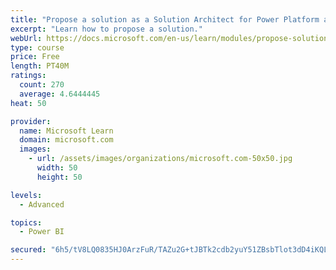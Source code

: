 ```yaml
---
title: "Propose a solution as a Solution Architect for Power Platform and Dynamics 365"
excerpt: "Learn how to propose a solution."
webUrl: https://docs.microsoft.com/en-us/learn/modules/propose-solution/
type: course
price: Free
length: PT40M
ratings:
  count: 270
  average: 4.6444445
heat: 50

provider:
  name: Microsoft Learn
  domain: microsoft.com
  images:
    - url: /assets/images/organizations/microsoft.com-50x50.jpg
      width: 50
      height: 50

levels:
  - Advanced

topics:
  - Power BI

secured: "6h5/tV8LQ0835HJ0ArzFuR/TAZu2G+tJBTk2cdb2yuY51ZBsbTlot3dD4iKQL1pScq02XnXAQmGlrMOnClUDwBgRLyGyp2dYU00h1bd/T5FGuta2O9svldWa3T6EDfwLWIBrnLf8lw1xs59cyLBMcCafG6yPLuc0VAlg9NDOkEIlvvLphBjBwsEcC4MLEk0NN6PQEuRtW8OzAbiYk9S/SMQxCAx2I2M/qpLXQ2dq7hIx566p6zHk/ZA5yD5lmThZyVILQozeZ5/ZrzNupTFrgA+rg3GMKqHIK0dybWK18+WicwEDim0V/xJEWLe317iRtweoxNkuZhDI7+OuKAYzvhBhbDS6ItfhKcB+zz9+tl3ZP5cvP3sfaaMHWLbDUZc1c4fXBb+S6JK00qJRRZcZdw==;BrTGfZ4vFrmOsU/bifM73w=="
---
```


